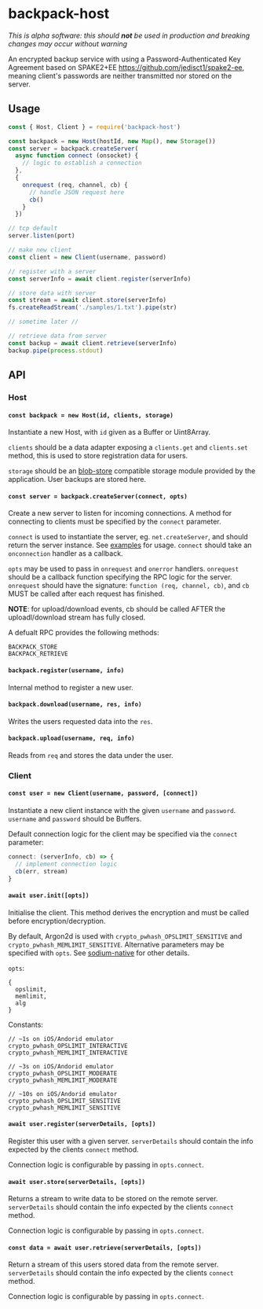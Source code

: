 # backpack-host

*This is alpha software: this should __not__ be used in production and breaking changes may occur without warning*

An encrypted backup service with using a Password-Authenticated Key Agreement based on SPAKE2+EE https://github.com/jedisct1/spake2-ee, meaning client's passwords are neither transmitted nor stored on the server.

## Usage

```js
const { Host, Client } = require('backpack-host')

const backpack = new Host(hostId, new Map(), new Storage())
const server = backpack.createServer(
  async function connect (onsocket) {
    // logic to establish a connection
  },
  {
    onrequest (req, channel, cb) {
      // handle JSON request here
      cb()
    }
  })

// tcp default
server.listen(port)

// make new client
const client = new Client(username, password)

// register with a server
const serverInfo = await client.register(serverInfo)

// store data with server
const stream = await client.store(serverInfo)
fs.createReadStream('./samples/1.txt').pipe(str)

// sometime later //

// retrieve data from server
const backup = await client.retrieve(serverInfo)
backup.pipe(process.stdout)
```

## API

### Host

#### ``const backpack = new Host(id, clients, storage)``

Instantiate a new Host, with `id` given as a Buffer or Uint8Array.

`clients` should be a data adapter exposing a `clients.get` and `clients.set` method, this is used to store registration data for users.

`storage` should be an [blob-store](https://github.com/maxogden/abstract-blob-store) compatible storage module provided by the application. User backups are stored here.

#### ``const server = backpack.createServer(connect, opts)``

Create a new server to listen for incoming connections. A method for connecting to clients must be specified by the `connect` parameter.

`connect` is used to instantiate the server, eg. `net.createServer`, and should return the server instance. See [examples](./examples) for usage. `connect` should take an `onconnection` handler as a callback.

`opts` may be used to pass in `onrequest` and `onerror` handlers. `onrequest` should be a callback function specifying the RPC logic for the server. `onrequest` should have the signature: `function (req, channel, cb)`, and `cb` MUST be called after each request has finished.

**NOTE**: for upload/download events, cb should be called AFTER the uploadl/download stream has fully closed.

A defualt RPC provides the following methods:
```
BACKPACK_STORE
BACKPACK_RETRIEVE
```

#### ``backpack.register(username, info)``

Internal method to register a new user.


#### ``backpack.download(username, res, info)``

Writes the users requested data into the `res`.


#### ``backpack.upload(username, req, info)``

Reads from `req` and stores the data under the user.

### Client

#### `const user = new Client(username, password, [connect])`

Instantiate a new client instance with the given `username` and `password`. `username` and `password` should be Buffers.

Default connection logic for the client may be specified via the `connect` parameter:
```js
connect: (serverInfo, cb) => {
  // implement connection logic
  cb(err, stream)
}
```

#### `await user.init([opts])`

Initialise the client. This method derives the encryption and must be called before encryption/decryption.

By default, Argon2d is used with `crypto_pwhash_OPSLIMIT_SENSITIVE` and `crypto_pwhash_MEMLIMIT_SENSITIVE`. Alternative parameters may be specified with `opts`. See [sodium-native](https://sodium-friends.github.io/docs/docs/passwordhashing#crypto_pwhash) for other details.

`opts`:
```
{
  opslimit,
  memlimit,
  alg
}
```

Constants:
```
// ~1s on iOS/Andorid emulator
crypto_pwhash_OPSLIMIT_INTERACTIVE
crypto_pwhash_MEMLIMIT_INTERACTIVE

// ~3s on iOS/Andorid emulator
crypto_pwhash_OPSLIMIT_MODERATE
crypto_pwhash_MEMLIMIT_MODERATE

// ~10s on iOS/Andorid emulator
crypto_pwhash_OPSLIMIT_SENSITIVE
crypto_pwhash_MEMLIMIT_SENSITIVE
```

#### `await user.register(serverDetails, [opts])`

Register this user with a given server. `serverDetails` should contain the info expected by the clients `connect` method.

Connection logic is configurable by passing in `opts.connect`.

#### `await user.store(serverDetails, [opts])`

Returns a stream to write data to be stored on the remote server. `serverDetails` should contain the info expected by the clients `connect` method.

Connection logic is configurable by passing in `opts.connect`.

#### `const data = await user.retrieve(serverDetails, [opts])`

Return a stream of this users stored data from the remote server. `serverDetails` should contain the info expected by the clients `connect` method.

Connection logic is configurable by passing in `opts.connect`.
